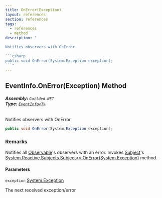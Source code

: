 ```yaml
---
title: OnError(Exception)
layout: references
section: references
tags:
  - references
  - method
description: "

Notifies observers with OnError.

```csharp
public void OnError(System.Exception exception);
```"
---
```


## EventInfo<T>.OnError(Exception) Method
###### **Assembly:** `Guilded.NET`<br/>**Type:** [`EventInfo<T>`](EventInfo_T_ 'Guilded.NET.EventInfo<T>')

Notifies observers with OnError.

```csharp
public void OnError(System.Exception exception);
```

### Remarks
  
Notifies all [Observable](EventInfo_T_.Observable 'Guilded.NET.EventInfo<T>.Observable')'s observers with an error. Invokes [Subject](EventInfo_T_.Subject 'Guilded.NET.EventInfo<T>.Subject')'s [System.Reactive.Subjects.Subject&lt;&gt;.OnError(System.Exception)](https://docs.microsoft.com/en-us/dotnet/api/System.Reactive.Subjects.Subject-1.OnError#System_Reactive_Subjects_Subject_1_OnError_System_Exception_ 'System.Reactive.Subjects.Subject`1.OnError(System.Exception)') method.
#### Parameters

<a name='Guilded.NET.EventInfo_T_.OnError(System.Exception).exception'></a>

`exception` [System.Exception](https://docs.microsoft.com/en-us/dotnet/api/System.Exception 'System.Exception')

The next received exception/error